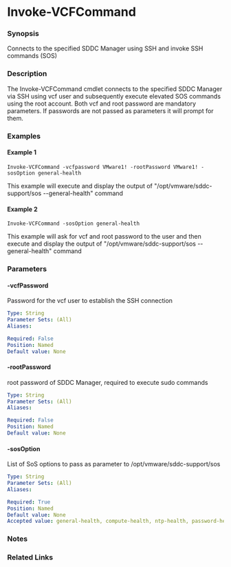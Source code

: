 # Invoke-VCFCommand

### Synopsis
Connects to the specified SDDC Manager using SSH and invoke SSH commands (SOS)

### Description
The Invoke-VCFCommand cmdlet connects to the specified SDDC Manager via SSH using vcf user and subsequently 
execute elevated SOS commands using the root account. Both vcf and root password are mandatory parameters.
If passwords are not passed as parameters it will prompt for them.

### Examples
#### Example 1
```
Invoke-VCFCommand -vcfpassword VMware1! -rootPassword VMware1! -sosOption general-health
```
This example will execute and display the output of "/opt/vmware/sddc-support/sos --general-health" command

#### Example 2
```
Invoke-VCFCommand -sosOption general-health
```
This example will ask for vcf and root password to the user and then execute and display the output of "/opt/vmware/sddc-support/sos --general-health" command

### Parameters

#### -vcfPassword
Password for the vcf user to establish the SSH connection

```yaml
Type: String
Parameter Sets: (All)
Aliases:

Required: False
Position: Named
Default value: None
```

#### -rootPassword
root password of SDDC Manager, required to execute sudo commands

```yaml
Type: String
Parameter Sets: (All)
Aliases:

Required: False
Position: Named
Default value: None
```

#### -sosOption
List of SoS options to pass as parameter to /opt/vmware/sddc-support/sos

```yaml
Type: String
Parameter Sets: (All)
Aliases:

Required: True
Position: Named
Default value: None
Accepted value: general-health, compute-health, ntp-health, password-health, get-vcf-summary, get-inventory-info, get-host-ips, get-vcf-services-summary
```

### Notes

### Related Links
